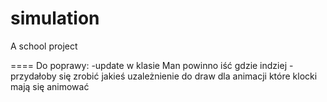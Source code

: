 # simulation
A school project

====
Do poprawy:
-update w klasie Man powinno iść gdzie indziej
-przydałoby się zrobić jakieś uzależnienie do draw dla animacji które klocki mają się animować